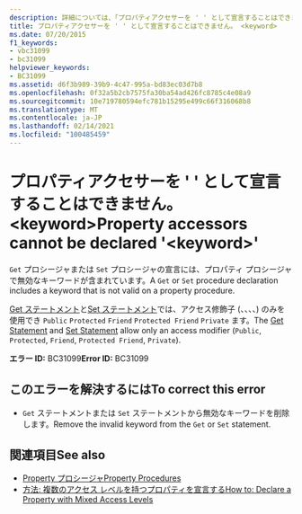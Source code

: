 ```yaml
---
description: 詳細については、「プロパティアクセサーを ' ' として宣言することはできません。 <keyword>
title: プロパティアクセサーを ' ' として宣言することはできません。 <keyword>
ms.date: 07/20/2015
f1_keywords:
- vbc31099
- bc31099
helpviewer_keywords:
- BC31099
ms.assetid: d6f3b989-39b9-4c47-995a-bd83ec03d7b8
ms.openlocfilehash: 0f32a5b2cb7575fa30ba54ad426fc8785c4e08a9
ms.sourcegitcommit: 10e719780594efc781b15295e499c66f316068b8
ms.translationtype: MT
ms.contentlocale: ja-JP
ms.lasthandoff: 02/14/2021
ms.locfileid: "100485459"
---
```

# <a name="property-accessors-cannot-be-declared-keyword"></a><span data-ttu-id="e6f36-103">プロパティアクセサーを ' ' として宣言することはできません。 \<keyword></span><span class="sxs-lookup"><span data-stu-id="e6f36-103">Property accessors cannot be declared '\<keyword>'</span></span>

<span data-ttu-id="e6f36-104">`Get` プロシージャまたは `Set` プロシージャの宣言には、プロパティ プロシージャで無効なキーワードが含まれています。</span><span class="sxs-lookup"><span data-stu-id="e6f36-104">A `Get` or `Set` procedure declaration includes a keyword that is not valid on a property procedure.</span></span>  
  
 <span data-ttu-id="e6f36-105">[Get ステートメント](../language-reference/statements/get-statement.md)と[Set ステートメント](../language-reference/statements/set-statement.md)では、アクセス修飾子 (、、、、) のみを使用でき `Public` `Protected` `Friend` `Protected Friend` `Private` ます。</span><span class="sxs-lookup"><span data-stu-id="e6f36-105">The [Get Statement](../language-reference/statements/get-statement.md) and [Set Statement](../language-reference/statements/set-statement.md) allow only an access modifier (`Public`, `Protected`, `Friend`, `Protected Friend`, `Private`).</span></span>  
  
 <span data-ttu-id="e6f36-106">**エラー ID:** BC31099</span><span class="sxs-lookup"><span data-stu-id="e6f36-106">**Error ID:** BC31099</span></span>  
  
## <a name="to-correct-this-error"></a><span data-ttu-id="e6f36-107">このエラーを解決するには</span><span class="sxs-lookup"><span data-stu-id="e6f36-107">To correct this error</span></span>  
  
- <span data-ttu-id="e6f36-108">`Get` ステートメントまたは `Set` ステートメントから無効なキーワードを削除します。</span><span class="sxs-lookup"><span data-stu-id="e6f36-108">Remove the invalid keyword from the `Get` or `Set` statement.</span></span>  
  
## <a name="see-also"></a><span data-ttu-id="e6f36-109">関連項目</span><span class="sxs-lookup"><span data-stu-id="e6f36-109">See also</span></span>

- [<span data-ttu-id="e6f36-110">Property プロシージャ</span><span class="sxs-lookup"><span data-stu-id="e6f36-110">Property Procedures</span></span>](../programming-guide/language-features/procedures/property-procedures.md)
- [<span data-ttu-id="e6f36-111">方法: 複数のアクセス レベルを持つプロパティを宣言する</span><span class="sxs-lookup"><span data-stu-id="e6f36-111">How to: Declare a Property with Mixed Access Levels</span></span>](../programming-guide/language-features/procedures/how-to-declare-a-property-with-mixed-access-levels.md)
